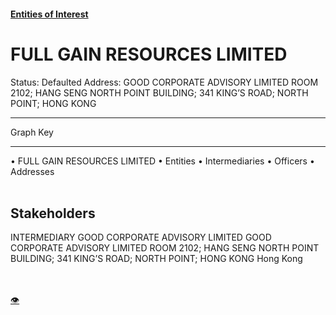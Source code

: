 #### [Entities of Interest](/list.html)
<link rel="stylesheet" type="text/css" href="../../assets/style.css">

<style>
body{background-image:url("http://eoi-graphs.s3-website-eu-west-1.amazonaws.com/FULL_GAIN_RESOURCES_LIMITED.png");background-repeat: no-repeat;background-size: contain;}
.markdown>p>span{background-color: white;}
</style>

# FULL GAIN RESOURCES LIMITED
<span>Status: Defaulted
Address: GOOD CORPORATE ADVISORY LIMITED ROOM 2102; HANG SENG NORTH POINT BUILDING; 341 KING’S ROAD; NORTH POINT; HONG KONG
</span>

---



<div class="legend">
Graph Key
<hr>
<span class="focus">• FULL GAIN RESOURCES LIMITED</span>
<span class="entity">• Entities</span>
<span class="intermediary">• Intermediaries</span>
<span class="officer">• Officers</span>
<span class="address">• Addresses</span>
</div><br>


## Stakeholders
<span>INTERMEDIARY
GOOD CORPORATE ADVISORY LIMITED
GOOD CORPORATE ADVISORY LIMITED ROOM 2102; HANG SENG NORTH POINT BUILDING; 341 KING’S ROAD; NORTH POINT; HONG KONG
Hong Kong
</span>


<br><br><a class="contribute_button" href="Readme.md">👁</a>